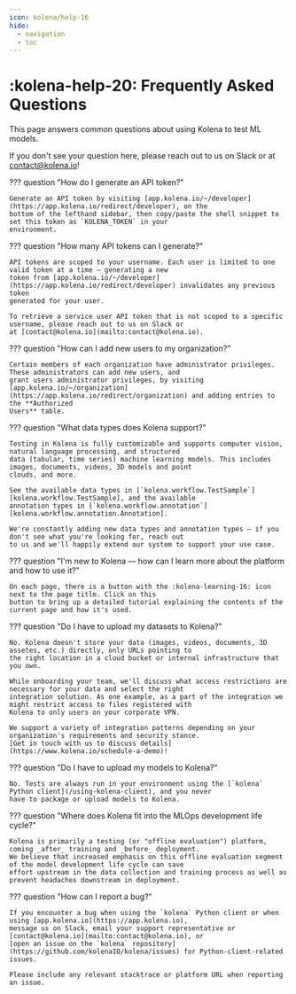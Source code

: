 ```yaml
---
icon: kolena/help-16
hide:
  - navigation
  - toc
---
```


# :kolena-help-20: Frequently Asked Questions

This page answers common questions about using Kolena to test ML models.

If you don't see your question here, please reach out to us on Slack or at
[contact@kolena.io](mailto:contact@kolena.io)!

??? question "How do I generate an API token?"

    Generate an API token by visiting [app.kolena.io/~/developer](https://app.kolena.io/redirect/developer), on the
    bottom of the lefthand sidebar, then copy/paste the shell snippet to set this token as `KOLENA_TOKEN` in your
    environment.

??? question "How many API tokens can I generate?"

    API tokens are scoped to your username. Each user is limited to one valid token at a time — generating a new
    token from [app.kolena.io/~/developer](https://app.kolena.io/redirect/developer) invalidates any previous token
    generated for your user.

    To retrieve a service user API token that is not scoped to a specific username, please reach out to us on Slack or
    at [contact@kolena.io](mailto:contact@kolena.io).

??? question "How can I add new users to my organization?"

    Certain members of each organization have administrator privileges. These administrators can add new users, and
    grant users administrator privileges, by visiting
    [app.kolena.io/~/organization](https://app.kolena.io/redirect/organization) and adding entries to the **Authorized
    Users** table.

??? question "What data types does Kolena support?"

    Testing in Kolena is fully customizable and supports computer vision, natural language processing, and structured
    data (tabular, time series) machine learning models. This includes images, documents, videos, 3D models and point
    clouds, and more.

    See the available data types in [`kolena.workflow.TestSample`][kolena.workflow.TestSample], and the available
    annotation types in [`kolena.workflow.annotation`][kolena.workflow.annotation.Annotation].

    We're constantly adding new data types and annotation types — if you don't see what you're looking for, reach out
    to us and we'll happily extend our system to support your use case.

??? question "I'm new to Kolena — how can I learn more about the platform and how to use it?"

    On each page, there is a button with the :kolena-learning-16: icon next to the page title. Click on this
    button to bring up a detailed tutorial explaining the contents of the current page and how it's used.

??? question "Do I have to upload my datasets to Kolena?"

    No. Kolena doesn't store your data (images, videos, documents, 3D assetes, etc.) directly, only URLs pointing to
    the right location in a cloud bucket or internal infrastructure that you own.

    While onboarding your team, we'll discuss what access restrictions are necessary for your data and select the right
    integration solution. As one example, as a part of the integration we might restrict access to files registered with
    Kolena to only users on your corporate VPN.

    We support a variety of integration patterns depending on your organization's requirements and security stance.
    [Get in touch with us to discuss details](https://www.kolena.io/schedule-a-demo)!

??? question "Do I have to upload my models to Kolena?"

    No. Tests are always run in your environment using the [`kolena` Python client](/using-kolena-client), and you never
    have to package or upload models to Kolena.

??? question "Where does Kolena fit into the MLOps development life cycle?"

    Kolena is primarily a testing (or "offline evaluation") platform, coming _after_ training and _before_ deployment.
    We believe that increased emphasis on this offline evaluation segment of the model development life cycle can save
    effort upstream in the data collection and training process as well as prevent headaches downstream in deployment.

??? question "How can I report a bug?"

    If you encounter a bug when using the `kolena` Python client or when using [app.kolena.io](https://app.kolena.io),
    message us on Slack, email your support representative or [contact@kolena.io](mailto:contact@kolena.io), or
    [open an issue on the `kolena` repository](https://github.com/kolenaIO/kolena/issues) for Python-client-related
    issues.

    Please include any relevant stacktrace or platform URL when reporting an issue.
